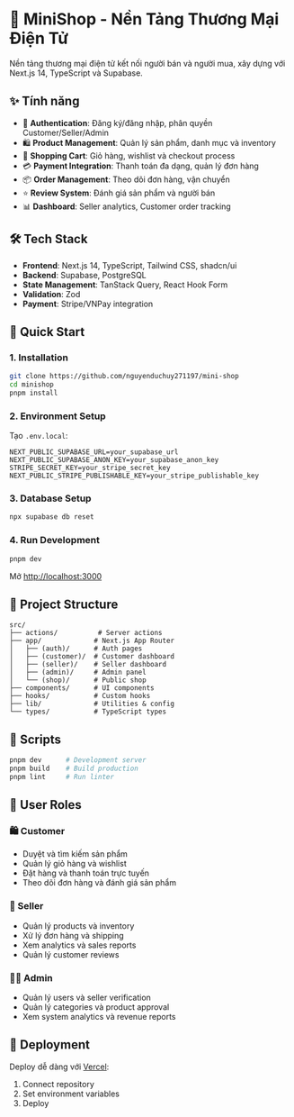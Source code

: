 # 🛒 MiniShop - Nền Tảng Thương Mại Điện Tử

Nền tảng thương mại điện tử kết nối người bán và người mua, xây dựng với Next.js 14, TypeScript và Supabase.

## ✨ Tính năng

- 🔐 **Authentication**: Đăng ký/đăng nhập, phân quyền Customer/Seller/Admin
- 🛍️ **Product Management**: Quản lý sản phẩm, danh mục và inventory
- 🛒 **Shopping Cart**: Giỏ hàng, wishlist và checkout process
- 💳 **Payment Integration**: Thanh toán đa dạng, quản lý đơn hàng
- 📦 **Order Management**: Theo dõi đơn hàng, vận chuyển
- ⭐ **Review System**: Đánh giá sản phẩm và người bán
- 📊 **Dashboard**: Seller analytics, Customer order tracking

## 🛠️ Tech Stack

- **Frontend**: Next.js 14, TypeScript, Tailwind CSS, shadcn/ui
- **Backend**: Supabase, PostgreSQL
- **State Management**: TanStack Query, React Hook Form
- **Validation**: Zod
- **Payment**: Stripe/VNPay integration

## 🚀 Quick Start

### 1. Installation

```bash
git clone https://github.com/nguyenduchuy271197/mini-shop
cd minishop
pnpm install
```

### 2. Environment Setup

Tạo `.env.local`:

```env
NEXT_PUBLIC_SUPABASE_URL=your_supabase_url
NEXT_PUBLIC_SUPABASE_ANON_KEY=your_supabase_anon_key
STRIPE_SECRET_KEY=your_stripe_secret_key
NEXT_PUBLIC_STRIPE_PUBLISHABLE_KEY=your_stripe_publishable_key
```

### 3. Database Setup

```bash
npx supabase db reset
```

### 4. Run Development

```bash
pnpm dev
```

Mở [http://localhost:3000](http://localhost:3000)

## 📁 Project Structure

```
src/
├── actions/          # Server actions
├── app/             # Next.js App Router
│   ├── (auth)/      # Auth pages
│   ├── (customer)/  # Customer dashboard
│   ├── (seller)/    # Seller dashboard
│   ├── (admin)/     # Admin panel
│   └── (shop)/      # Public shop
├── components/      # UI components
├── hooks/           # Custom hooks
├── lib/             # Utilities & config
└── types/           # TypeScript types
```

## 🔧 Scripts

```bash
pnpm dev      # Development server
pnpm build    # Build production
pnpm lint     # Run linter
```

## 👥 User Roles

### 🛍️ Customer

- Duyệt và tìm kiếm sản phẩm
- Quản lý giỏ hàng và wishlist
- Đặt hàng và thanh toán trực tuyến
- Theo dõi đơn hàng và đánh giá sản phẩm

### 🏪 Seller

- Quản lý products và inventory
- Xử lý đơn hàng và shipping
- Xem analytics và sales reports
- Quản lý customer reviews

### 👨‍💻 Admin

- Quản lý users và seller verification
- Quản lý categories và product approval
- Xem system analytics và revenue reports

## 🚀 Deployment

Deploy dễ dàng với [Vercel](https://vercel.com):

1. Connect repository
2. Set environment variables
3. Deploy

